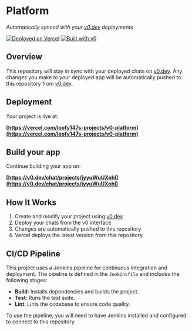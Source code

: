 # Platform 

*Automatically synced with your [v0.dev](https://v0.dev) deployments*

[![Deployed on Vercel](https://img.shields.io/badge/Deployed%20on-Vercel-black?style=for-the-badge&logo=vercel)](https://vercel.com/loofy147s-projects/v0-platform)
[![Built with v0](https://img.shields.io/badge/Built%20with-v0.dev-black?style=for-the-badge)](https://v0.dev/chat/projects/jyyuWuUXohI)

## Overview

This repository will stay in sync with your deployed chats on [v0.dev](https://v0.dev).
Any changes you make to your deployed app will be automatically pushed to this repository from [v0.dev](https://v0.dev).

## Deployment

Your project is live at:

**[https://vercel.com/loofy147s-projects/v0-platform](https://vercel.com/loofy147s-projects/v0-platform)**

## Build your app

Continue building your app on:

**[https://v0.dev/chat/projects/jyyuWuUXohI](https://v0.dev/chat/projects/jyyuWuUXohI)**

## How It Works

1. Create and modify your project using [v0.dev](https://v0.dev)
2. Deploy your chats from the v0 interface
3. Changes are automatically pushed to this repository
4. Vercel deploys the latest version from this repository

## CI/CD Pipeline

This project uses a Jenkins pipeline for continuous integration and deployment. The pipeline is defined in the `Jenkinsfile` and includes the following stages:

*   **Build**: Installs dependencies and builds the project.
*   **Test**: Runs the test suite.
*   **Lint**: Lints the codebase to ensure code quality.

To use the pipeline, you will need to have Jenkins installed and configured to connect to this repository.